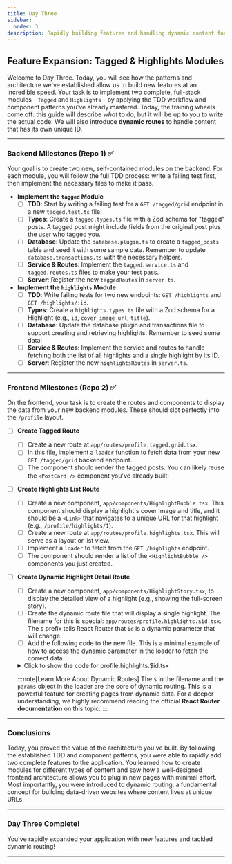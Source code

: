 ```yaml
---
title: Day Three
sidebar:
  order: 3
description: Rapidly building features and handling dynamic content for Tagged & Highlights modules.
---
```


## Feature Expansion: Tagged & Highlights Modules

Welcome to Day Three. Today, you will see how the patterns and architecture we've established allow us to build new features at an incredible speed. Your task is to implement two complete, full-stack modules - `Tagged` and `Highlights` - by applying the TDD workflow and component patterns you've already mastered. Today, the training wheels come off: this guide will describe _what_ to do, but it will be up to you to write the actual code. We will also introduce **dynamic routes** to handle content that has its own unique ID.

---

### Backend Milestones (Repo 1) ✅

Your goal is to create two new, self-contained modules on the backend. For each module, you will follow the full TDD process: write a failing test first, then implement the necessary files to make it pass.

- **Implement the `tagged` Module**
  - [ ] **TDD**: Start by writing a failing test for a `GET /tagged/grid` endpoint in a new `tagged.test.ts` file.
  - [ ] **Types**: Create a `tagged.types.ts` file with a Zod schema for "tagged" posts. A tagged post might include fields from the original post plus the user who tagged you.
  - [ ] **Database**: Update the `database.plugin.ts` to create a `tagged_posts` table and seed it with some sample data. Remember to update `database.transactions.ts` with the necessary helpers.
  - [ ] **Service & Routes**: Implement the `tagged.service.ts` and `tagged.routes.ts` files to make your test pass.
  - [ ] **Server**: Register the new `taggedRoutes` in `server.ts`.

- **Implement the `highlights` Module**
  - [ ] **TDD**: Write failing tests for two new endpoints: `GET /highlights` and `GET /highlights/:id`.
  - [ ] **Types**: Create a `highlights.types.ts` file with a Zod schema for a Highlight (e.g., `id`, `cover_image_url`, `title`).
  - [ ] **Database**: Update the database plugin and transactions file to support creating and retrieving highlights. Remember to seed some data!
  - [ ] **Service & Routes**: Implement the service and routes to handle fetching both the list of all highlights and a single highlight by its ID.
  - [ ] **Server**: Register the new `highlightsRoutes` in `server.ts`.

---

### Frontend Milestones (Repo 2) ✅

On the frontend, your task is to create the routes and components to display the data from your new backend modules. These should slot perfectly into the `/profile` layout.

- [ ] **Create Tagged Route**
  - [ ] Create a new route at `app/routes/profile.tagged.grid.tsx`.
  - [ ] In this file, implement a `loader` function to fetch data from your new `GET /tagged/grid` backend endpoint.
  - [ ] The component should render the tagged posts. You can likely reuse the `<PostCard />` component you've already built!

- [ ] **Create Highlights List Route**
  - [ ] Create a new component, `app/components/HighlightBubble.tsx`. This component should display a highlight's cover image and title, and it should be a `<Link>` that navigates to a unique URL for that highlight (e.g., `/profile/highlights/1`).
  - [ ] Create a new route at `app/routes/profile.highlights.tsx`. This will serve as a layout or list view.
  - [ ] Implement a `loader` to fetch from the `GET /highlights` endpoint.
  - [ ] The component should render a list of the `<HighlightBubble />` components you just created.

- [ ] **Create Dynamic Highlight Detail Route**
  - [ ] Create a new component, `app/components/HighlightStory.tsx`, to display the detailed view of a highlight (e.g., showing the full-screen story).
  - [ ] Create the dynamic route file that will display a single highlight. The filename for this is special: `app/routes/profile.highlights.$id.tsx`. The `$` prefix tells React Router that `id` is a dynamic parameter that will change.
  - [ ] Add the following code to the new file. This is a minimal example of how to access the dynamic parameter in the loader to fetch the correct data.

  <details class="codeblock">
  <summary>Click to show the code for <span>profile.highlights.$id.tsx</span></summary>

  ```tsx title="app/routes/profile.highlights.$id.tsx"
  import { useLoaderData, type LoaderFunctionArgs } from "react-router";
  import { api } from "~/services/api";
  // Assume you have a highlight schema and a HighlightStory component
  // import { highlightSchema, type Highlight } from "~/schemas/highlight.schema";
  // import { HighlightStory } from "~/components/HighlightStory";

  export async function loader({ params }: LoaderFunctionArgs) {
    // The `params` object contains the dynamic parts of the URL.
    // The key (`id`) matches the filename (`$id.tsx`).
    const highlightId = params.id;

    try {
      const response = await api.get(`/highlights/${highlightId}`);
      // return highlightSchema.parse(response.data);
      return response.data; // Replace with schema parsing
    } catch (error) {
      console.error(error);
      throw new Response("Highlight not found", { status: 404 });
    }
  }

  export default function HighlightDetail() {
    const highlight = useLoaderData();
    // Add a typeguard to help typescript understand what the higlhight is if needed

    return (
      <div>
        <h1>{highlight.title}</h1>
        {/* Render your <HighlightStory /> component here */}
      </div>
    );
  }
  ```

  </details>

  :::note[Learn More About Dynamic Routes]
  The `$` in the filename and the `params` object in the loader are the core of dynamic routing. This is a powerful feature for creating pages from dynamic data. For a deeper understanding, we highly recommend reading the official **React Router documentation** on this topic.
  :::

---

### Conclusions

Today, you proved the value of the architecture you've built. By following the established TDD and component patterns, you were able to rapidly add two complete features to the application. You learned how to create modules for different types of content and saw how a well-designed frontend architecture allows you to plug in new pages with minimal effort. Most importantly, you were introduced to dynamic routing, a fundamental concept for building data-driven websites where content lives at unique URLs.

---

### Day Three Complete!

You've rapidly expanded your application with new features and tackled dynamic routing!

---
